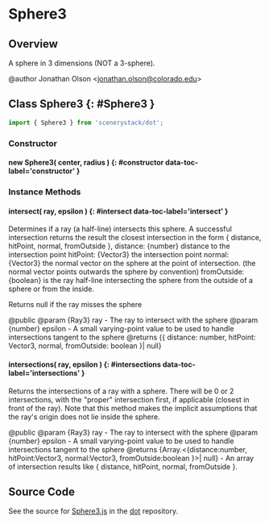# Sphere3

## Overview

A sphere in 3 dimensions (NOT a 3-sphere).

@author Jonathan Olson &lt;jonathan.olson@colorado.edu&gt;

## Class Sphere3 {: #Sphere3 }


```js
import { Sphere3 } from 'scenerystack/dot';
```
### Constructor

#### new Sphere3( center, radius ) {: #constructor data-toc-label='constructor' }

### Instance Methods

#### intersect( ray, epsilon ) {: #intersect data-toc-label='intersect' }

Determines if a ray (a half-line) intersects this sphere.
A successful intersection returns the result the closest intersection in the form { distance, hitPoint, normal, fromOutside },
distance: {number} distance to the intersection point
hitPoint: {Vector3} the intersection point
normal: {Vector3} the normal vector on the sphere at the point of intersection. (the normal vector points outwards the sphere by convention)
fromOutside: {boolean} is the ray half-line intersecting the sphere from the outside of a sphere or from the inside.

Returns null if the ray misses the sphere

@public
@param {Ray3} ray - The ray to intersect with the sphere
@param {number} epsilon - A small varying-point value to be used to handle intersections tangent to the sphere
@returns {{ distance: number, hitPoint: Vector3, normal, fromOutside: boolean }| null}

#### intersections( ray, epsilon ) {: #intersections data-toc-label='intersections' }


Returns the intersections of a ray with a sphere. There will be 0 or 2 intersections, with
the "proper" intersection first, if applicable (closest in front of the ray).
Note that this method makes the implicit assumptions that the ray's origin does not lie inside the sphere.

@public
@param {Ray3} ray - The ray to intersect with the sphere
@param {number} epsilon - A small varying-point value to be used to handle intersections tangent to the sphere
@returns {Array.&lt;{distance:number, hitPoint:Vector3, normal:Vector3, fromOutside:boolean }&gt;| null} -  An array of intersection
                                                                        results like { distance, hitPoint, normal, fromOutside }.



## Source Code

See the source for [Sphere3.js](https://github.com/phetsims/dot/blob/main/js/Sphere3.js) in the [dot](https://github.com/phetsims/dot) repository.
